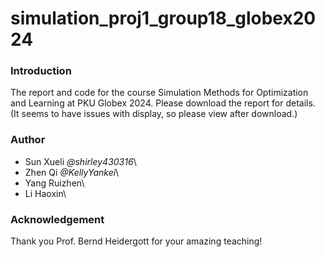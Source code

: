 # simulation_proj1_group18_globex2024

### Introduction
The report and code for the course Simulation Methods for Optimization and Learning at PKU Globex 2024. Please download the report for details. (It seems to have issues with display, so please view after download.)

### Author
- Sun Xueli _@shirley430316_\
- Zhen Qi _@KellyYankei_\
- Yang Ruizhen\
- Li Haoxin\

### Acknowledgement
Thank you Prof. Bernd Heidergott for your amazing teaching!
